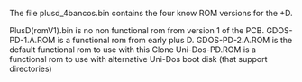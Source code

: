 The file plusd_4bancos.bin contains the four know ROM versions for the +D.

PlusD(romV1).bin is no non functional rom from version 1 of the PCB.
GDOS-PD-1.A.ROM is a functional rom from early plus D.
GDOS-PD-2.A.ROM is the default functional rom to use with this Clone
Uni-Dos-PD.ROM is a functional rom to use with alternative Uni-Dos boot disk (that support directories)
